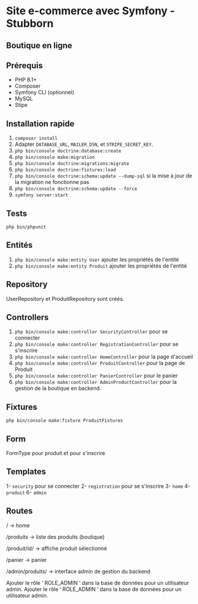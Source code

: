 # Site e-commerce avec Symfony  -  Stubborn
## Boutique en ligne


## Prérequis
- PHP 8.1+
- Composer
- Symfony CLI (optionnel)
- MySQL
- Stipe


## Installation rapide
1. `composer install`
2.  Adapter `DATABASE_URL`, `MAILER_DSN`,  et `STRIPE_SECRET_KEY`.
3. `php bin/console doctrine:database:create`
4. `php bin/console make:migration`
4. `php bin/console doctrine:migrations:migrate`
5. `php bin/console doctrine:fixtures:load`
6. `php bin/console doctrine:schema:update --dump-sql` si la mise à jour de la migration ne fonctionne pas
7. `php bin/console doctrine:schema:update --force ` 
6. `symfony server:start`


## Tests
`php bin/phpunit`


## Entités
1. `php bin/console make:entity User` ajouter les propriétés de l'entité
2. `php bin/console make:entity Produit` ajouter les propriétés de l'entité


## Repository
UserRepository et ProduitRepository sont créés.


## Controllers
1. `php bin/console make:controller SecurityController` pour se connecter
2. `php bin/console make:controller RegistrationController` pour se s'inscrire 
3. `php bin/console make:controller HomeController` pour la page d'accueil
4. `php bin/console make:controller ProduitController` pour la page de Produit
5. `php bin/console make:controller PanierController` pour le panier
6. `php bin/console make:controller AdminProductController` pour la gestion de la boutique en backend.


## Fixtures
`php bin/console make:fixture ProduitFixtures`


## Form
FormType pour produit et pour s'inscrire


## Templates
1- `security` pour se connecter
2- `registration` pour se s'inscrire
3- `home`
4- `produit`
6- `admin`


## Routes

/  -> home

/produits  -> liste des produits (boutique)

/produit/id/  -> affiche produit sélectionné

/panier  -> panier

/admin/produits/  -> interface admin de gestion du backend

Ajouter le rôle ‘ ROLE_ADMIN ‘ dans la base de données pour un utilisateur admin.
Ajouter le rôle ‘ ROLE_ADMIN ‘ dans la base de données pour un utilisateur admin.

